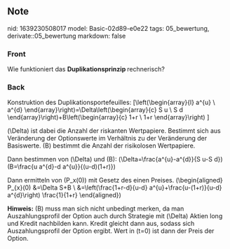 ## Note
nid: 1639230508017
model: Basic-02d89-e0e22
tags: 05_bewertung, derivate::05_bewertung
markdown: false

### Front
Wie funktioniert das <b>Duplikationsprinzip </b>rechnerisch?

### Back
Konstruktion des Duplikationsportefeuilles:
\[\left(\begin{array}{l}
a^{u} \\
a^{d}
\end{array}\right)=\Delta\left(\begin{array}{c}
S u \\
S d
\end{array}\right)+B\left(\begin{array}{c}
1+r \\
1+r
\end{array}\right)
\]

\(\Delta\) ist dabei die Anzahl der riskanten Wertpapiere. Bestimmt sich aus Veränderung der Optionswerte im Verhältnis zu der Veränderung der Basiswerte.
\(B\) bestimmt die Anzahl der risikolosen Wertpapiere.

Dann bestimmen von \(\Delta\) und \(B\):
\(\Delta=\frac{a^{u}-a^{d}}{S u-S d}\)
\(B=\frac{u a^{d}-d a^{u}}{(u-d)(1+r)}\)

Dann ermitteln von \(P_x(0)\) mit Gesetz des einen Preises.
\(\begin{aligned} P_{x}(0) &=\Delta S+B \\ &=\left(\frac{1+r-d}{u-d} a^{u}+\frac{u-(1+r)}{u-d} a^{d}\right) \frac{1}{1+r} \end{aligned}\)

<b>Hinweis:</b>
\(B\) muss man sich nicht unbedingt merken, da man Auszahlungsprofil der Option auch durch Strategie mit \(\Delta\) Aktien long und Kredit nachbilden kann. Kredit gleicht dann aus, sodass sich Auszahlungsprofil der Option ergibt. Wert in \(t=0\) ist dann der Preis der Option.
